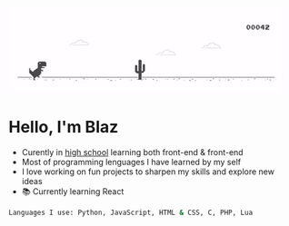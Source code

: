 ![Mouse Dot Effect](https://github.com/sharky-2/sharky-2/blob/main/static/dino.gif)
# Hello, I'm Blaz
- Curently in [high school](https://sckr.si/sts/) learning both front-end & front-end
- Most of programming lenguages I have learned by my self
- I love working on fun projects to sharpen my skills and explore new ideas
- 📚 Currently learning React

```bash
Languages I use: Python, JavaScript, HTML & CSS, C, PHP, Lua
```
